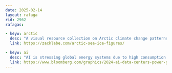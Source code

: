 ```yaml
---
date: 2025-02-14
layout: rafaga
rid: 2962
rafagas:

- keyw: arctic
  desc: "A visual resource collection on Arctic climate change patterns"
  link: https://zacklabe.com/arctic-sea-ice-figures/

- keyw: ai
  desc: "AI is stressing global energy systems due to high consumption by data centers, altering the landscape worldwide"
  link: https://www.bloomberg.com/graphics/2024-ai-data-centers-power-grids/
---
```

